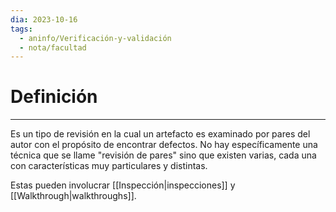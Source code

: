 ```yaml
---
dia: 2023-10-16
tags:
  - aninfo/Verificación-y-validación
  - nota/facultad
---
```

# Definición
---
Es un tipo de revisión en la cual un artefacto es examinado por pares del autor con el propósito de encontrar defectos. No hay específicamente una técnica que se llame "revisión de pares" sino que existen varias, cada una con características muy particulares y distintas.

Estas pueden involucrar [[Inspección|inspecciones]] y [[Walkthrough|walkthroughs]]. 